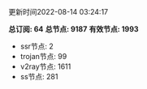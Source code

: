 更新时间2022-08-14 03:24:17

**总订阅: 64**
**总节点: 9187**
**有效节点: 1993**
- ssr节点: 2
- trojan节点: 99
- v2ray节点: 1611
- ss节点: 281
